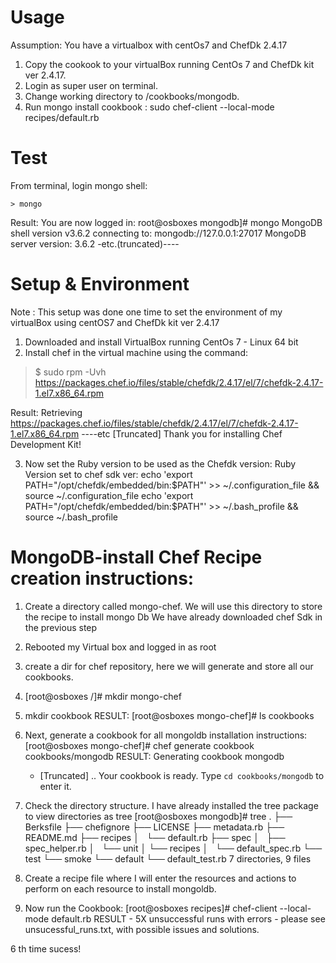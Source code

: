 
# Usage
Assumption: You have a virtualbox with centOs7 and ChefDk 2.4.17
1) Copy the cookook to your virtualBox running CentOs 7 and ChefDk kit ver 2.4.17.
2) Login as super user on terminal. 
3) Change working directory to <base dir where you copied the cookbook>/cookbooks/mongodb.
4) Run mongo install cookbook :
	sudo chef-client --local-mode recipes/default.rb 

# Test
 From terminal, login mongo shell:

 	> mongo
 
 Result: 
 	You are now logged in:
	root@osboxes mongodb]# mongo
	MongoDB shell version v3.6.2
	connecting to: mongodb://127.0.0.1:27017
	MongoDB server version: 3.6.2
	-etc.(truncated)----


#  Setup & Environment 
Note : This setup was done one time to set the environment of my virtualBox using centOS7 
and ChefDk kit ver 2.4.17

1) Downloaded and install VirtualBox running CentOs 7 - Linux 64 bit
2) Install chef in the virtual machine using the command: 
> $ sudo rpm -Uvh https://packages.chef.io/files/stable/chefdk/2.4.17/el/7/chefdk-2.4.17-1.el7.x86_64.rpm

Result: 
Retrieving https://packages.chef.io/files/stable/chefdk/2.4.17/el/7/chefdk-2.4.17-1.el7.x86_64.rpm
----etc [Truncated]
Thank you for installing Chef Development Kit!

3) Now set the Ruby version to be used as the Chefdk version:
	Ruby Version set to chef sdk ver:
	echo 'export PATH="/opt/chefdk/embedded/bin:$PATH"' >> ~/.configuration_file && source ~/.configuration_file
	echo 'export PATH="/opt/chefdk/embedded/bin:$PATH"' >> ~/.bash_profile && source ~/.bash_profile

# MongoDB-install Chef Recipe creation instructions: 

1) Create a directory called mongo-chef.  We will use this directory to store the recipe to install mongo Db
We have already downloaded chef Sdk in the previous step 
2) Rebooted my Virtual box and logged in as root
3) create a dir for chef repository, here we will generate and store all our cookbooks.
4) [root@osboxes /]# mkdir mongo-chef
5) mkdir cookbook
	RESULT:
    		[root@osboxes mongo-chef]# ls
		cookbooks

6) Next, generate a cookbook for all mongoldb installation instructions:
	[root@osboxes mongo-chef]# chef generate cookbook cookbooks/mongodb
	RESULT:
	Generating cookbook mongodb
	- [Truncated] ..
	Your cookbook is ready. Type `cd cookbooks/mongodb` to enter it.

7) Check the directory structure. I have already installed the tree package to view directories as tree 
[root@osboxes mongodb]# tree
.
	├── Berksfile
	├── chefignore
	├── LICENSE
	├── metadata.rb
	├── README.md
	├── recipes
	│   └── default.rb
	├── spec
	│   	├── spec_helper.rb
	│   └── unit
	│	└── recipes
	│           └── default_spec.rb
	└── test
   	 └── smoke
      	  └── default
            └── default_test.rb
7 directories, 9 files

8)  Create a recipe file where I will enter the resources and actions to perform on each resource to install mongoldb. 

9) Now run the Cookbook:
[root@osboxes recipes]# chef-client --local-mode default.rb 
 RESULT - 5X unsuccessful runs with errors - please see unsucessful_runs.txt, with possible issues and solutions.

 6 th time sucess!



